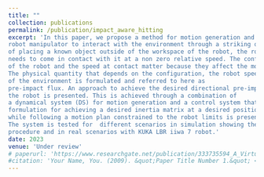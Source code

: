 ```yaml
---
title: ""
collection: publications
permalink: /publication/impact_aware_hitting
excerpt: 'In this paper, we propose a method for motion generation and controls for a 
robot manipulator to interact with the environment through a striking or hitting motion. Given the task 
of placing a known object outside of the workspace of the robot, the robot 
needs to come in contact with it at a non zero relative speed. The configuration 
of the robot and the speed at contact matter because they affect the motion of the object. 
The physical quantity that depends on the configuration, the robot speed and the properties 
of the environment is formulated and referred to here as 
pre-impact flux. An approach to achieve the desired directional pre-impact flux for 
the robot is presented. This is achieved through a combination of 
a dynamical system (DS) for motion generation and a control system that regulates the directional inertia of the robot. Furthermore, a Quadratic Program (QP)
formulation for achieving a desired inertia matrix at a desired position 
while following a motion plan constrained to the robot limits is presented. 
The system is tested for  different scenarios in simulation showing the repeatability of the 
procedure and in real scenarios with KUKA LBR iiwa 7 robot.'
date: 2023
venue: 'Under review'
# paperurl: 'https://www.researchgate.net/publication/333735594_A_Virtual_Reality_Interface_for_an_Autonomous_Spray_Painting_UAV'
#citation: 'Your Name, You. (2009). &quot;Paper Title Number 1.&quot; <i>Journal 1</i>. 1(1).'
---
```


<!-- [Download paper here](https://www.researchgate.net/publication/333735594_A_Virtual_Reality_Interface_for_an_Autonomous_Spray_Painting_UAV)

Vempati, Anurag Sai & Khurana, Harshit & Kabelka, Vojtech & Flückiger, Simon & Siegwart, Roland & Beardsley, Paul. (2019). A Virtual Reality Interface for an Autonomous Spray Painting UAV. IEEE Robotics and Automation Letters. PP. 1-1. 10.1109/LRA.2019.2922588.
 -->
